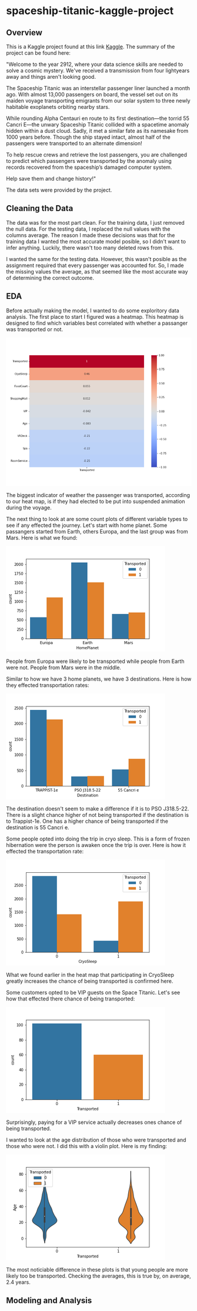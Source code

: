 # spaceship-titanic-kaggle-project

## Overview

This is a Kaggle project found at this link [Kaggle](https://www.kaggle.com/competitions/spaceship-titanic). The summary of the project can be found here:

"Welcome to the year 2912, where your data science skills are needed to solve a cosmic mystery. We've received a transmission from four lightyears away and things aren't looking good.

The Spaceship Titanic was an interstellar passenger liner launched a month ago. With almost 13,000 passengers on board, the vessel set out on its maiden voyage transporting emigrants from our solar system to three newly habitable exoplanets orbiting nearby stars.

While rounding Alpha Centauri en route to its first destination—the torrid 55 Cancri E—the unwary Spaceship Titanic collided with a spacetime anomaly hidden within a dust cloud. Sadly, it met a similar fate as its namesake from 1000 years before. Though the ship stayed intact, almost half of the passengers were transported to an alternate dimension!

To help rescue crews and retrieve the lost passengers, you are challenged to predict which passengers were transported by the anomaly using records recovered from the spaceship’s damaged computer system.

Help save them and change history!"

The data sets were provided by the project.

## Cleaning the Data

The data was for the most part clean. For the training data, I just removed the null data. For the testing data, I replaced the null values with the columns average. The reason I made these decisions was that for the training data I wanted the most accurate model posible, so I didn't want to infer anything. Luckily, there wasn't too many deleted rows from this.

I wanted the same for the testing data. However, this wasn't posible as the assignment required that every passenger was accounted for. So, I made the missing values the average, as that seemed like the most accurate way of determining the correct outcome.

## EDA

Before actually making the model, I wanted to do some exploritory data analysis. The first place to start I figured was a heatmap. This heatmap is designed to find which variables best correlated with whether a passanger was transported or not.

![Alt text](./pics/heatmap.png)

The biggest indicator of weather the passenger was transported, according to our heat map, is if they had elected to be put into suspended animation during the voyage.

The next thing to look at are some count plots of different variable types to see if any effected the journey. Let's start with home planet. Some passangers started from Earth, others Europa, and the last group was from Mars. Here is what we found:

![Alt text](./pics/HomePlanet.png)

People from Europa were likely to be transported while people from Earth were not. People from Mars were in the middle.

Similar to how we have 3 home planets, we have 3 destinations. Here is how they effected transportation rates:

![Alt text](./pics/Destination.png)

The destination doesn't seem to make a difference if it is to PSO J318.5-22. There is a slight chance higher of not being transported if the destination is to Trappist-1e. One has a higher chance of being transported if the destination is 55 Cancri e.

Some people opted into doing the trip in cryo sleep. This is a form of frozen hibernation were the person is awaken once the trip is over. Here is how it effected the transportation rate:

![Alt text](./pics/CryoSleep.png)

What we found earlier in the heat map that participating in CryoSleep greatly increases the chance of being transported is confirmed here.

Some customers opted to be VIP guests on the Space Titanic. Let's see how that effected there chance of being transported:

![Alt text](./pics/VIP1.png)

Surprisingly, paying for a VIP service actually decreases ones chance of being transported.

I wanted to look at the age distribution of those who were transported and those who were not. I did this with a violin plot. Here is my finding:

![Alt text](./pics/Age_violin.png)

The most noticiable difference in these plots is that young people are more likely too be transported. Checking the averages, this is true by, on average, 2.4 years.

## Modeling and Analysis
